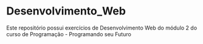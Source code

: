 # Desenvolvimento_Web
Este repositório possui exercícios de Desenvolvimento Web do módulo 2 do curso de Programação - Programando seu Futuro
